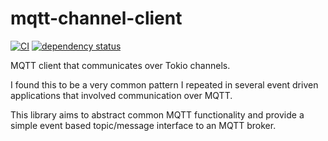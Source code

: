 # mqtt-channel-client

[![CI](https://github.com/DanNixon/mqtt-channel-client-rs/actions/workflows/ci.yml/badge.svg)](https://github.com/DanNixon/mqtt-channel-client-rs/actions/workflows/ci.yml)
[![dependency status](https://deps.rs/repo/github/dannixon/mqtt-channel-client-rs/status.svg)](https://deps.rs/repo/github/dannixon/mqtt-channel-client-rs)

MQTT client that communicates over Tokio channels.

I found this to be a very common pattern I repeated in several event driven applications that involved communication over MQTT.

This library aims to abstract common MQTT functionality and provide a simple event based topic/message interface to an MQTT broker.
